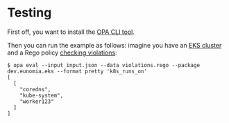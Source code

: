 # Testing

First off, you want to install the [OPA CLI tool](https://www.openpolicyagent.org/docs/latest/#running-opa).

Then you can run the example as follows: imagine you have an [EKS cluster](input.json) and a Rego policy [checking violations](violations.rego): 

```
$ opa eval --input input.json --data violations.rego --package dev.eunomia.eks --format pretty 'k8s_runs_on' 
[
  [
    "coredns",
    "kube-system",
    "worker123"
  ]
]
```